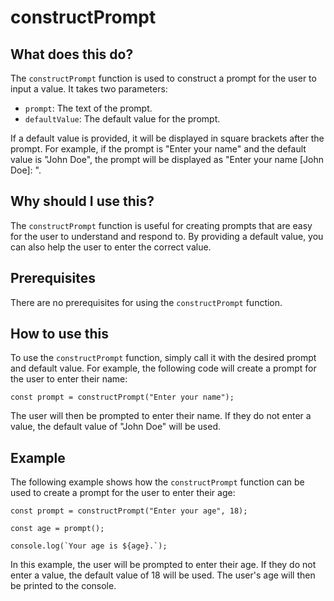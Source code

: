 
  
   # **constructPrompt**

## What does this do?

The `constructPrompt` function is used to construct a prompt for the user to input a value. It takes two parameters:

* `prompt`: The text of the prompt.
* `defaultValue`: The default value for the prompt.

If a default value is provided, it will be displayed in square brackets after the prompt. For example, if the prompt is "Enter your name" and the default value is "John Doe", the prompt will be displayed as "Enter your name [John Doe]: ".

## Why should I use this?

The `constructPrompt` function is useful for creating prompts that are easy for the user to understand and respond to. By providing a default value, you can also help the user to enter the correct value.

## Prerequisites

There are no prerequisites for using the `constructPrompt` function.

## How to use this

To use the `constructPrompt` function, simply call it with the desired prompt and default value. For example, the following code will create a prompt for the user to enter their name:

```
const prompt = constructPrompt("Enter your name");
```

The user will then be prompted to enter their name. If they do not enter a value, the default value of "John Doe" will be used.

## Example

The following example shows how the `constructPrompt` function can be used to create a prompt for the user to enter their age:

```
const prompt = constructPrompt("Enter your age", 18);

const age = prompt();

console.log(`Your age is ${age}.`);
```

In this example, the user will be prompted to enter their age. If they do not enter a value, the default value of 18 will be used. The user's age will then be printed to the console.
  
  